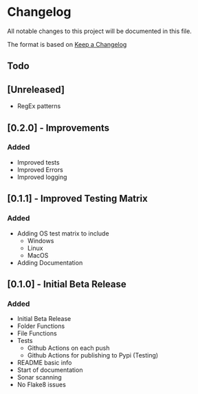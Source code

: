 # Changelog
All notable changes to this project will be documented in this file.

The format is based on [Keep a Changelog](https://keepachangelog.com/en/1.0.0/)

## Todo

## [Unreleased]
- RegEx patterns

## [0.2.0] - Improvements
### Added
- Improved tests
- Improved Errors
- Improved logging

## [0.1.1] - Improved Testing Matrix
### Added
- Adding OS test matrix to include
    - Windows
    - Linux
    - MacOS
- Adding Documentation

## [0.1.0] - Initial Beta Release
### Added
- Initial Beta Release
- Folder Functions
- File Functions
- Tests
    - Github Actions on each push
    - Github Actions for publishing to Pypi (Testing)
- README basic info
- Start of documentation
- Sonar scanning
- No Flake8 issues